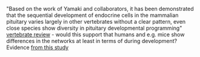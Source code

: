 "Based on the work of Yamaki and collaborators, it has been demonstrated that the sequential development of endocrine cells in the mammalian pituitary varies largely in other vertebrates without a clear pattern, even close species show diversity in pituitary developmental programming" [vertebrate review](https://www.ncbi.nlm.nih.gov/pmc/articles/PMC7873642/) - would this support that humans and e.g. mice show differences in the networks at least in terms of during development? Evidence [from this study](https://www.biomedres.info/biomedical-research/a-comparative-study-of-the-chronological-appearance-of-adenohypophysial-cells-in-vertebrates-with-emphasis-on-the-japanese-softshe.html)